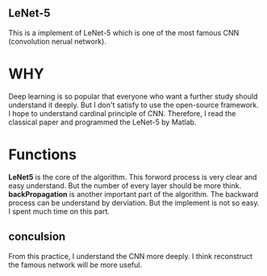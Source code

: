 ## LeNet-5 ##
  This is a implement of LeNet-5 which is one of the most famous CNN (convolution nerual network).
# WHY # 
  Deep learning is so popular that everyone who want a further study should understand it deeply.
But I don't satisfy to use the open-source framework. I hope to understand cardinal principle of CNN.
  Therefore, I read the classical paper and programmed the LeNet-5 by Matlab.
# Functions #
  **LeNet5** is the core of the algorithm. This forword process is very clear and easy understand. 
But the number of every layer should be more think.
  **backPropagation** is another important part of the algorithm. The backward process can be understand by derviation.
But the implement is not so easy. I spent much time on this part.

## conculsion ##
  From this practice, I understand the CNN more deeply. I think reconstruct the famous network will be more useful.
